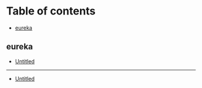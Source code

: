 # Table of contents

* [eureka](README.md)

## eureka

* [Untitled](eureka/untitled.md)

---

* [Untitled](untitled.md)

